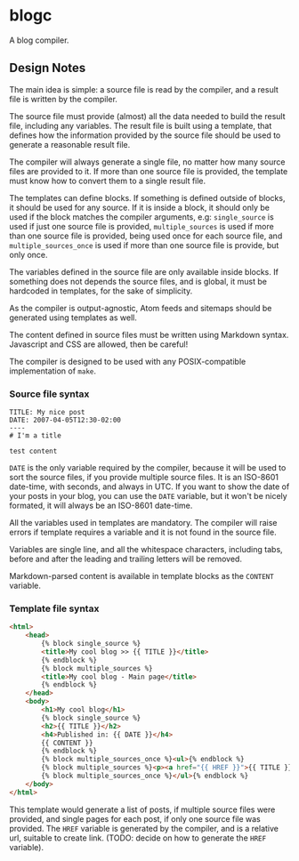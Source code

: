 # blogc

A blog compiler.


## Design Notes

The main idea is simple: a source file is read by the compiler, and a result file is written by the compiler.

The source file must provide (almost) all the data needed to build the result file, including any variables. The result file is built using a template, that defines how the information provided by the source file should be used to generate a reasonable result file.

The compiler will always generate a single file, no matter how many source files are provided to it. If more than one source file is provided, the template must know how to convert them to a single result file.

The templates can define blocks. If something is defined outside of blocks, it should be used for any source. If it is inside a block, it should only be used if the block matches the compiler arguments, e.g: ``single_source`` is used if just one source file is provided, ``multiple_sources`` is used if more than one source file is provided, being used once for each source file, and ``multiple_sources_once`` is used if more than one source file is provide, but only once.

The variables defined in the source file are only available inside blocks. If something does not depends the source files, and is global, it must be hardcoded in templates, for the sake of simplicity.

As the compiler is output-agnostic, Atom feeds and sitemaps should be generated using templates as well.

The content defined in source files must be written using Markdown syntax. Javascript and CSS are allowed, then be careful!

The compiler is designed to be used with any POSIX-compatible implementation of ``make``.


### Source file syntax

```
TITLE: My nice post
DATE: 2007-04-05T12:30-02:00
----
# I'm a title

test content
```

``DATE`` is the only variable required by the compiler, because it will be used to sort the source files, if you provide multiple source files. It is an ISO-8601 date-time, with seconds, and always in UTC. If you want to show the date of your posts in your blog, you can use the ``DATE`` variable, but it won't be nicely formated, it will always be an ISO-8601 date-time.

All the variables used in templates are mandatory. The compiler will raise errors if template requires a variable and it is not found in the source file.

Variables are single line, and all the whitespace characters, including tabs, before and after the leading and trailing letters will be removed.

Markdown-parsed content is available in template blocks as the ``CONTENT`` variable.


### Template file syntax

```html
<html>
    <head>
        {% block single_source %}
        <title>My cool blog >> {{ TITLE }}</title>
        {% endblock %}
        {% block multiple_sources %}
        <title>My cool blog - Main page</title>
        {% endblock %}
    </head>
    <body>
        <h1>My cool blog</h1>
        {% block single_source %}
        <h2>{{ TITLE }}</h2>
        <h4>Published in: {{ DATE }}</h4>
        {{ CONTENT }}
        {% endblock %}
        {% block multiple_sources_once %}<ul>{% endblock %}
        {% block multiple_sources %}<p><a href="{{ HREF }}">{{ TITLE }}</a> - {{ DATE }}</p>{% endblock %}
        {% block multiple_sources_once %}</ul>{% endblock %}
    </body>
</html>
```

This template would generate a list of posts, if multiple source files were provided, and single pages for each post, if only one source file was provided. The ``HREF`` variable is generated by the compiler, and is a relative url, suitable to create link. (TODO: decide on how to generate the ``HREF`` variable).
